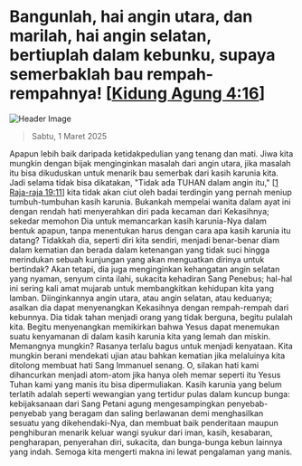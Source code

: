 
# Bangunlah, hai angin utara, dan marilah, hai angin selatan, bertiuplah dalam kebunku, supaya semerbaklah bau rempah-rempahnya! [[Kidung Agung 4:16](http://alkitab.sabda.org/?Kidung%20Agung%204:16)]

![Header Image](https://alkitab.app/slice/sunrise.jpg)

> Sabtu, 1 Maret 2025

Apapun lebih baik daripada ketidakpedulian yang tenang dan mati. Jiwa kita mungkin dengan bijak menginginkan masalah dari angin utara, jika masalah itu bisa dikuduskan untuk menarik bau semerbak dari kasih karunia kita. Jadi selama tidak bisa dikatakan, "Tidak ada TUHAN dalam angin itu," [[1 Raja-raja 19:11](http://alkitab.sabda.org/?1%20Raja-raja%2019:11)] kita tidak akan ciut oleh badai terdingin yang pernah meniup tumbuh-tumbuhan kasih karunia. Bukankah mempelai wanita dalam ayat ini dengan rendah hati menyerahkan diri pada kecaman dari Kekasihnya; sekedar memohon Dia untuk memancarkan kasih karunia-Nya dalam bentuk apapun, tanpa menentukan harus dengan cara apa kasih karunia itu datang? Tidakkah dia, seperti diri kita sendiri, menjadi benar-benar diam dalam kematian dan berada dalam ketenangan yang tidak suci hingga merindukan sebuah kunjungan yang akan menguatkan dirinya untuk bertindak? Akan tetapi, dia juga menginginkan kehangatan angin selatan yang nyaman, senyum cinta ilahi, sukacita kehadiran Sang Penebus; hal-hal ini sering kali amat mujarab untuk membangkitkan kehidupan kita yang lamban. Diinginkannya angin utara, atau angin selatan, atau keduanya; asalkan dia dapat menyenangkan Kekasihnya dengan rempah-rempah dari kebunnya. Dia tidak tahan menjadi orang yang tidak berguna, begitu pulalah kita. Begitu menyenangkan memikirkan bahwa Yesus dapat menemukan suatu kenyamanan di dalam kasih karunia kita yang lemah dan miskin. Memangnya mungkin? Rasanya terlalu bagus untuk menjadi kenyataan. Kita mungkin berani mendekati ujian atau bahkan kematian jika melaluinya kita ditolong membuat hati Sang Immanuel senang. O, silakan hati kami dihancurkan menjadi atom-atom jika hanya oleh memar seperti itu Yesus Tuhan kami yang manis itu bisa dipermuliakan. Kasih karunia yang belum terlatih adalah seperti wewangian yang tertidur pulas dalam kuncup bunga: kebijaksanaan dari Sang Petani agung mengesampingkan penyebab-penyebab yang beragam dan saling berlawanan demi menghasilkan sesuatu yang dikehendaki-Nya, dan membuat baik penderitaan maupun penghiburan menarik keluar wangi syukur dari iman, kasih, kesabaran, pengharapan, penyerahan diri, sukacita, dan bunga-bunga kebun lainnya yang indah. Semoga kita mengerti makna ini lewat pengalaman yang manis.
    